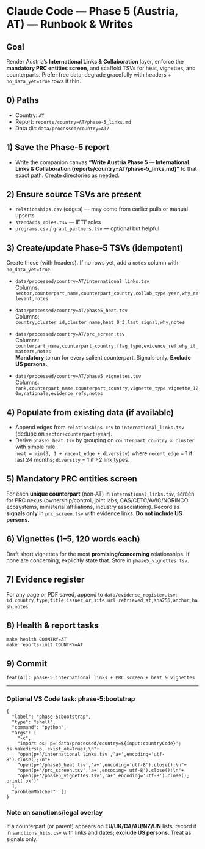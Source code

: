 # Claude Code — Phase 5 (Austria, AT) — Runbook & Writes

## Goal
Render Austria’s **International Links & Collaboration** layer, enforce the **mandatory PRC entities screen**, and scaffold TSVs for heat, vignettes, and counterparts. Prefer free data; degrade gracefully with headers + `no_data_yet=true` rows if thin.

## 0) Paths
- Country: `AT`
- Report: `reports/country=AT/phase-5_links.md`
- Data dir: `data/processed/country=AT/`

## 1) Save the Phase‑5 report
- Write the companion canvas **“Write Austria Phase 5 — International Links & Collaboration (reports/country=AT/phase-5_links.md)”** to that exact path. Create directories as needed.

## 2) Ensure source TSVs are present
- `relationships.csv` (edges) — may come from earlier pulls or manual upserts
- `standards_roles.tsv` — IETF roles
- `programs.csv` / `grant_partners.tsv` — optional but helpful

## 3) Create/update Phase‑5 TSVs (idempotent)
Create these (with headers). If no rows yet, add a `notes` column with `no_data_yet=true`.

- `data/processed/country=AT/international_links.tsv`  
  Columns: `sector,counterpart_name,counterpart_country,collab_type,year,why_relevant,notes`

- `data/processed/country=AT/phase5_heat.tsv`  
  Columns: `country,cluster_id,cluster_name,heat_0_3,last_signal,why,notes`

- `data/processed/country=AT/prc_screen.tsv`  
  Columns: `counterpart_name,counterpart_country,flag_type,evidence_ref,why_it_matters,notes`  
  **Mandatory** to run for every salient counterpart. Signals‑only. **Exclude US persons.**

- `data/processed/country=AT/phase5_vignettes.tsv`  
  Columns: `rank,counterpart_name,counterpart_country,vignette_type,vignette_120w,rationale,evidence_refs,notes`

## 4) Populate from existing data (if available)
- Append edges from `relationships.csv` to `international_links.tsv` (dedupe on `sector+counterpart+year`).
- Derive `phase5_heat.tsv` by grouping on `counterpart_country × cluster` with simple rule:  
  `heat = min(3, 1 + recent_edge + diversity)` where `recent_edge` = 1 if last 24 months; `diversity` = 1 if ≥2 link types.

## 5) **Mandatory PRC entities screen**
For each **unique counterpart** (non‑AT) in `international_links.tsv`, screen for PRC nexus (ownership/control, joint labs, CAS/CETC/AVIC/NORINCO ecosystems, ministerial affiliations, industry associations). Record as **signals only** in `prc_screen.tsv` with evidence links. **Do not include US persons.**

## 6) Vignettes (1–5, 120 words each)
Draft short vignettes for the most **promising/concerning** relationships. If none are concerning, explicitly state that. Store in `phase5_vignettes.tsv`.

## 7) Evidence register
For any page or PDF saved, append to `data/evidence_register.tsv`:  
`id,country,type,title,issuer_or_site,url,retrieved_at,sha256,anchor_hash,notes`.

## 8) Health & report tasks
```
make health COUNTRY=AT
make reports-init COUNTRY=AT
```

## 9) Commit
`feat(AT): phase‑5 international links + PRC screen + heat & vignettes`

---

### Optional VS Code task: phase‑5:bootstrap
```jsonc
{
  "label": "phase-5:bootstrap",
  "type": "shell",
  "command": "python",
  "args": [
    "-c",
    "import os; p='data/processed/country=${input:countryCode}'; os.makedirs(p, exist_ok=True);\n"+
    "open(p+'/international_links.tsv','a+',encoding='utf-8').close();\n"+
    "open(p+'/phase5_heat.tsv','a+',encoding='utf-8').close();\n"+
    "open(p+'/prc_screen.tsv','a+',encoding='utf-8').close();\n"+
    "open(p+'/phase5_vignettes.tsv','a+',encoding='utf-8').close(); print('ok')"
  ],
  "problemMatcher": []
}
```

### Note on sanctions/legal overlay
If a counterpart (or parent) appears on **EU/UK/CA/AU/NZ/UN** lists, record it in `sanctions_hits.csv` with links and dates; **exclude US persons**. Treat as signals only.

